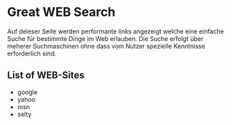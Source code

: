 # Great WEB Search

Auf deieser Seite werden performante links angezeigt welche eine einfache Suche für bestimmte Dinge im Web erlauben.
Die Suche erfolgt über meherer Suchmaschinen ohne dass vom Nutzer  spezielle Kenntnisse erforderlich sind.

## List of WEB-Sites
* google
* yahoo
* msn
* selty

